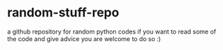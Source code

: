 # random-stuff-repo
a github repository for random python codes 
if you want to read some of the code and give advice you are welcome to do so :)
